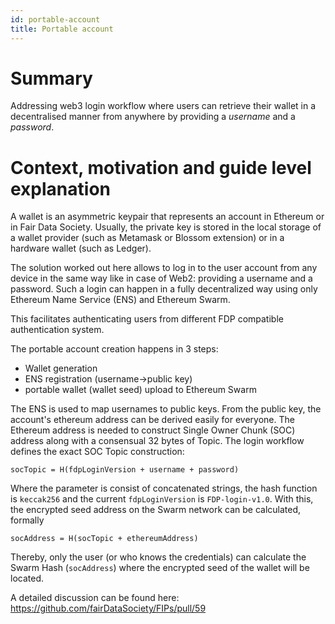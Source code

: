 ```yaml
---
id: portable-account
title: Portable account
---
```


# Summary
Addressing web3 login workflow where users can retrieve their wallet in a decentralised manner from anywhere by providing a _username_ and a _password_.

# Context, motivation and guide level explanation
A wallet is an asymmetric keypair that represents an account in Ethereum or in Fair Data Society.
Usually, the private key is stored in the local storage of a wallet provider (such as Metamask or Blossom extension) or in a hardware wallet (such as Ledger).

The solution worked out here allows to log in to the user account from any device in the same way like in case of Web2: providing a username and a password.
Such a login can happen in a fully decentralized way using only Ethereum Name Service (ENS) and Ethereum Swarm.

This facilitates authenticating users from different FDP compatible authentication system. 

The portable account creation happens in 3 steps:
- Wallet generation
- ENS registration (username->public key)
- portable wallet (wallet seed) upload to Ethereum Swarm

The ENS is used to map usernames to public keys. From the public key, the account's ethereum address can be derived easily for everyone.
The Ethereum address is needed to construct Single Owner Chunk (SOC) address along with a consensual 32 bytes of Topic.
The login workflow defines the exact SOC Topic construction:

```
socTopic = H(fdpLoginVersion + username + password)
```

Where the parameter is consist of concatenated strings, the hash function is `keccak256` and the current `fdpLoginVersion` is `FDP-login-v1.0`.
With this, the encrypted seed address on the Swarm network can be calculated, formally

```
socAddress = H(socTopic + ethereumAddress)
```

Thereby, only the user (or who knows the credentials) can calculate the Swarm Hash (`socAddress`) where the encrypted seed of the wallet will be located.

A detailed discussion can be found here: https://github.com/fairDataSociety/FIPs/pull/59